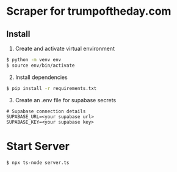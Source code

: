 # Scraper for trumpoftheday.com
## Install

1. Create and activate virtual environment
```bash
$ python -m venv env
$ source env/bin/activate
```
2. Install dependencies
```bash
$ pip install -r requirements.txt
```

3. Create an .env file for supabase secrets
```
# Supabase connection details
SUPABASE_URL=<your supabase url>
SUPABASE_KEY=<your supabase key>
```

# Start Server

```bash
$ npx ts-node server.ts
```